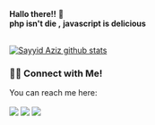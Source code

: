 
<div align="left">
<b>Hallo there!!</b> 👋
  <br>
  <b>php isn't die ,</b>
  <b>javascript is delicious</b>
<br>
<br>

[![Sayyid Aziz github stats](https://github-readme-stats.vercel.app/api?username=sayyidazizii&theme=nord&show_icons=true)](https://github.com/sayyidazizii)

### 🤝🏻 Connect with Me!

You can reach me here:<br><br>
<a href="mailto:sayyidayafiq234@gmail.com" style="text-decoration: none;">
<img src="https://img.shields.io/badge/email%20me%20here-%23EA4335?&style=for-the-badge&logo=gmail&logoColor=white"/>
</a>
<a href="https://t.me/@sayyidsyafiq234" style="text-decoration: none;">
<img src="https://img.shields.io/badge/telegram-%2326A5E4?&style=for-the-badge&logo=telegram&logoColor=white"/>
</a>
<a href="https://instagram.com/sayyidazizii" style="text-decoration: none;">
<img src="https://img.shields.io/badge/instagram-%23E4405F?&style=for-the-badge&logo=instagram&logoColor=white"/>
</a>
</div>
